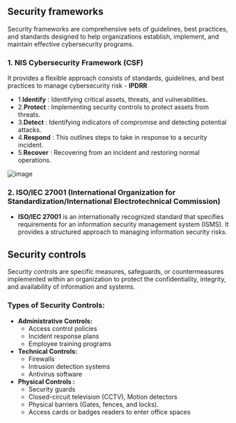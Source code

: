## Security frameworks

Security frameworks are comprehensive sets of guidelines, best practices, and standards designed to help organizations establish, implement, and maintain effective cybersecurity programs.

### 1. NIS Cybersecurity Framework (CSF) 
It provides a flexible approach consists of standards, guidelines, and best practices to manage cybersecurity risk - **IPDRR**

 - 1.**Identify** : Identifying critical assets, threats, and vulnerabilities.
 - 2.**Protect** :  Implementing security controls to protect assets from threats.
 - 3.**Detect** :  Identifying indicators of compromise and detecting potential attacks.
 - 4.**Respond** : This outlines steps to take in response to a security incident.
 - 5.**Recover** : Recovering from an incident and restoring normal operations.
   
![image](https://github.com/user-attachments/assets/7ae7f0e6-dfd2-43d5-9c1c-b7daf238c3fb)

### 2. ISO/IEC 27001 (International Organization for Standardization/International Electrotechnical Commission)

- **ISO/IEC 27001**  is an internationally recognized standard that specifies requirements for an information security management system (ISMS). It provides a structured approach to managing information security risks.

## Security controls

Security controls are specific measures, safeguards, or countermeasures implemented within an organization to protect the confidentiality, integrity, and availability of information and systems.

### Types of Security Controls:

- **Administrative Controls:**
  - Access control policies
  - Incident response plans
  - Employee training programs
- **Technical Controls:**
  - Firewalls
  - Intrusion detection systems
  - Antivirus software
- **Physical Controls :**
  - Security guards
  - Closed-circuit television (CCTV), Motion detectors
  - Physical barriers (Gates, fences, and locks).
  - Access cards or badges readers to enter office spaces
